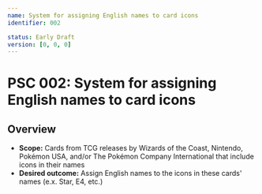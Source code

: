 ```yaml
---
name: System for assigning English names to card icons
identifier: 002

status: Early Draft
version: [0, 0, 0]
---
```


# PSC 002: System for assigning English names to card icons

## Overview

* **Scope:** Cards from TCG releases by Wizards of the Coast, Nintendo, Pokémon
  USA, and/or The Pokémon Company International that include icons in their
  names
* **Desired outcome:** Assign English names to the icons in these cards' names
  (e.x. Star, E4, etc.)
